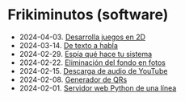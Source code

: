 # Frikiminutos (software)

* 2024-04-03. [Desarrolla juegos en 2D](pygame/pygame.md)
* 2024-03-14. [De texto a habla](texto-habla/README.md)
* 2024-02-29. [Espía qué hace tu sistema](monitoring.md)
* 2024-02-22. [Eliminación del fondo en fotos](background/background.md)
* 2024-02-15. [Descarga de audio de YouTube](pytube/pytube.md)
* 2024-02-08. [Generador de QRs](qr/qr.md)
* 2024-02-01. [Servidor web Python de una línea](python_http.md)
